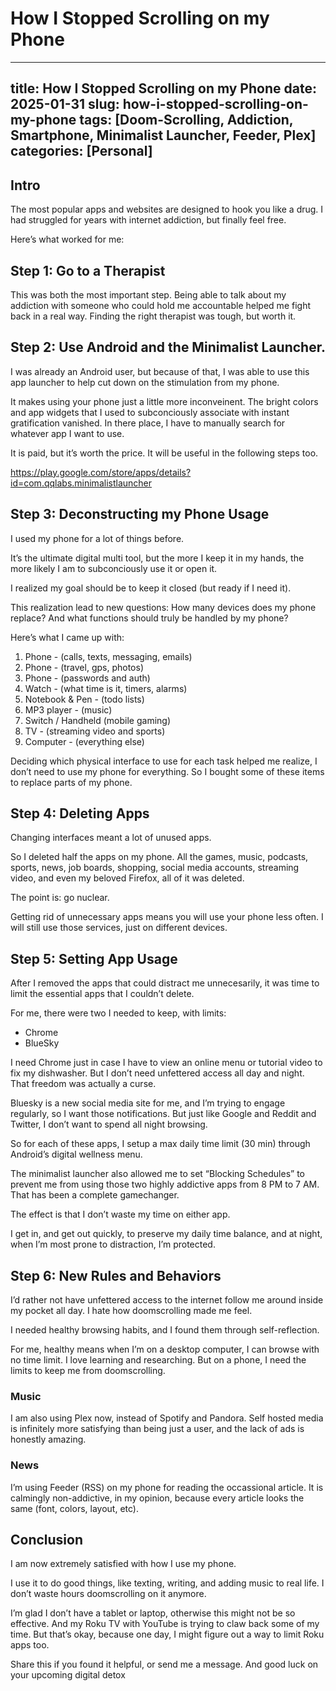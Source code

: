 # How I Stopped Scrolling on my Phone

---
title: How I Stopped Scrolling on my Phone
date: 2025-01-31
slug: how-i-stopped-scrolling-on-my-phone
tags: [Doom-Scrolling, Addiction, Smartphone, Minimalist Launcher, Feeder, Plex]
categories: [Personal]
---

## Intro

The most popular apps and websites are designed to hook you like a drug. I had struggled for years with internet addiction, but finally feel free.

Here’s what worked for me:

## Step 1: Go to a Therapist

This was both the most important step. Being able to talk about my addiction with someone who could hold me accountable helped me fight back in a real way. Finding the right therapist was tough, but worth it.

## Step 2: Use Android and the Minimalist Launcher.

I was already an Android user, but because of that, I was able to use this app launcher to help cut down on the stimulation from my phone.

It makes using your phone just a little more inconveinent. The bright colors and app widgets that I used to subconciously associate with instant gratification vanished. In there place, I have to manually search for whatever app I want to use.

It is paid, but it’s worth the price. It will be useful in the following steps too.

https://play.google.com/store/apps/details?id=com.qqlabs.minimalistlauncher

## Step 3: Deconstructing my Phone Usage

I used my phone for a lot of things before. 

It’s the ultimate digital multi tool, but the more I keep it in my hands, the more likely I am to subconciously use it or open it. 

I realized my goal should be to keep it closed (but ready if I need it).

This realization lead to new questions: How many devices does my phone replace? And what functions should truly be handled by my phone?

Here’s what I came up with:

1. Phone - (calls, texts, messaging, emails)
2. Phone - (travel, gps, photos)
3. Phone - (passwords and auth)
4. Watch - (what time is it, timers, alarms)
5. Notebook & Pen - (todo lists)
6. MP3 player - (music)
7. Switch / Handheld (mobile gaming)
8. TV - (streaming video and sports)
9. Computer - (everything else)

Deciding which physical interface to use for each task helped me realize, I don’t need to use my phone for everything. So I bought some of these items to replace parts of my phone.

## Step 4: Deleting Apps

Changing interfaces meant a lot of unused apps.

So I deleted half the apps on my phone. All the games, music, podcasts, sports, news, job boards, shopping, social media accounts, streaming video, and even my beloved Firefox, all of it was deleted.

The point is: go nuclear. 

Getting rid of unnecessary apps means you will use your phone less often. I will still use those services, just on different devices.

## Step 5: Setting App Usage

After I removed the apps that could distract me unnecesarily, it was time to limit the essential apps that I couldn’t delete.

For me, there were two I needed to keep, with limits:

- Chrome
- BlueSky

I need Chrome just in case I have to view an online menu or tutorial video to fix my dishwasher. But I don’t need unfettered access all day and night. That freedom was actually a curse.

Bluesky is a new social media site for me, and I’m trying to engage regularly, so I want those notifications. But just like Google and Reddit and Twitter, I don’t want to spend all night browsing.

So for each of these apps, I setup a max daily time limit (30 min) through Android’s digital wellness menu.

The minimalist launcher also allowed me to set “Blocking Schedules” to prevent me from using those two highly addictive apps from 8 PM to 7 AM. That has been a complete gamechanger.

The effect is that I don’t waste my time on either app. 

I get in, and get out quickly, to preserve my daily time balance, and at night, when I’m most prone to distraction, I’m protected.

## Step 6: New Rules and Behaviors

I’d rather not have unfettered access to the internet follow me around inside my pocket all day. I hate how doomscrolling made me feel.

I needed healthy browsing habits, and I found them through self-reflection.

For me, healthy means when I’m on a desktop computer, I can browse with no time limit. I love learning and researching. But on a phone, I need the limits to keep me from doomscrolling.

### Music

I am also using Plex now, instead of Spotify and Pandora. Self hosted media is infinitely more satisfying than being just a user, and the lack of ads is honestly amazing.

### News

I’m using Feeder (RSS) on my phone for reading the occassional article. It is calmingly non-addictive, in my opinion, because every article looks the same (font, colors, layout, etc).

## Conclusion

I am now extremely satisfied with how I use my phone. 

I use it to do good things, like texting, writing, and adding music to real life. I don’t waste hours doomscrolling on it anymore.

I’m glad I don’t have a tablet or laptop, otherwise this might not be so effective. And my Roku TV with YouTube is trying to claw back some of my time. But that’s okay, because one day, I might figure out a way to limit Roku apps too.

Share this if you found it helpful, or send me a message. And good luck on your upcoming digital detox